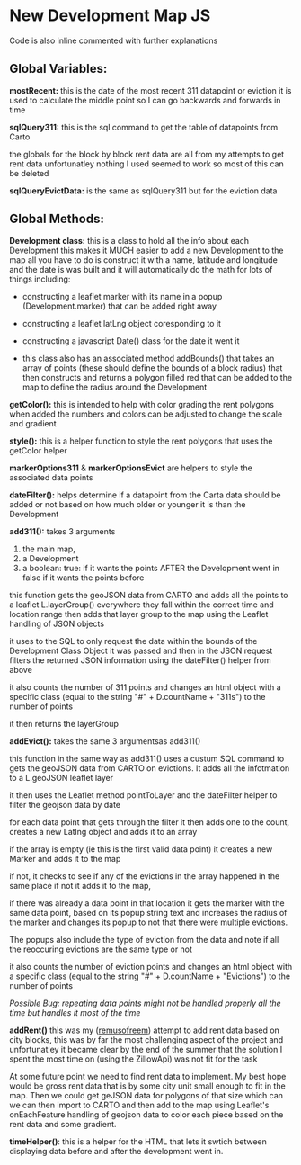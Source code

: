 # New Development Map JS

Code is also inline commented with further explanations

## Global Variables:

**mostRecent:** this is the date of the most recent 311 datapoint or eviction it is used to calculate the middle point so I can go backwards and forwards in time

**sqlQuery311:** this is the sql command to get the table of datapoints from Carto

the globals for the block by block rent data are all from my attempts to get rent data
unfortunatley nothing I used seemed to work so most of this can be deleted

**sqlQueryEvictData:** is the same as sqlQuery311 but for the eviction data

## Global Methods:

**Development class:** this is a class to hold all the info about each Development
this makes it MUCH easier to add a new Development to the map all you have to do is construct it with
a name, latitude and longitude and the date is was built and it will automatically do the math for lots of things including:
* constructing a leaflet marker with its name in a popup (Development.marker) that can be added right away
* constructing a leaflet latLng object coresponding to it
* constructing a javascript Date() class for the date it went it

* this class also has an associated method addBounds() that takes an array of points (these should define the bounds of a block radius)
 that then constructs and returns a polygon filled red that can be added to the map to define the radius around the Development

 **getColor():** this is intended to help with color grading the rent polygons when added the numbers and colors can be adjusted to change the scale and gradient

 **style():** this is a helper function to style the rent polygons that uses the getColor helper

 **markerOptions311** & **markerOptionsEvict** are helpers to style the associated data points

 **dateFilter():** helps determine if a datapoint from the Carta data should be added or not based on how much older or younger it is than the Development

 **add311():**
  takes 3 arguments
  1. the main map,
  2. a Development
  3. a boolean:
    true: if it wants the points AFTER the Development went in
    false if it wants the points before

  this function gets the geoJSON data from CARTO and adds all the points to a leaflet L.layerGroup() everywhere they fall within the correct time and location range then adds that layer group to the map using the Leaflet handling of JSON objects

  it uses to the SQL to only request the data within the bounds of the Development Class Object it was passed and then in the JSON request filters the returned JSON information using the dateFilter() helper from above

  it also counts the number of 311 points and changes an html object with a specific class (equal to the string "#" + D.countName  + "311s") to the number of points

  it then returns the layerGroup

  **addEvict():**
  takes the same 3 argumentsas add311()

  this function in the same way as add311() uses a custum SQL command to gets the geoJSON data from CARTO on evictions. It adds all the infotmation to a L.geoJSON leaflet layer

  it then uses the Leaflet method pointToLayer and the dateFilter helper to filter the geojson data by date

  for each data point that gets through the filter it then adds one to the count, creates a new Latlng object and adds it to an array

  if the array is empty (ie this is the first valid data point) it creates a new Marker and adds it to the map

  if not, it checks to see if any of the evictions in the array happened in the same place if not it adds it to the map,

  if there was already a data point in that location it gets the marker with the same data point, based on its popup string text and increases the radius of the marker and changes its popup to not that there were multiple evictions.

  The popups also include the type of eviction from the data and note if all the reoccuring evictions are the same type or not

  it also counts the number of eviction points and changes an html object with a specific class (equal to the string "#" + D.countName  + "Evictions") to the number of points

  *Possible Bug: repeating data points might not be handled properly all the time but handles it most of the time*

  **addRent()**
  this was my ([remusofreem](https://github.com/remusofreem)) attempt to add rent data based on city blocks, this was by far the most challenging aspect of the project and unfortunatley it became clear by the end of the summer that the solution I spent the most time on (using the ZillowApi) was not fit for the task

  At some future point we need to find rent data to implement. My best hope would be gross rent data that is by some city unit small enough to fit in the map. Then we could get  geJSON data for polygons of that size which can we can then import to CARTO and then add to the map using Leaflet's onEachFeature handling of geojson data to color each piece based on the rent data and some gradient.

  **timeHelper()**:
  this is a helper for the HTML that lets it swtich between displaying data before and after the development went in.
